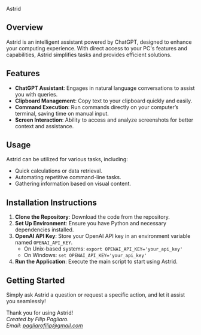 Astrid

## Overview

Astrid is an intelligent assistant powered by ChatGPT, designed to enhance your computing experience. With direct access to your PC's features and capabilities, Astrid simplifies tasks and provides efficient solutions.

## Features

- **ChatGPT Assistant**: Engages in natural language conversations to assist you with queries.
- **Clipboard Management**: Copy text to your clipboard quickly and easily.
- **Command Execution**: Run commands directly on your computer’s terminal, saving time on manual input.
- **Screen Interaction**: Ability to access and analyze screenshots for better context and assistance.

## Usage

Astrid can be utilized for various tasks, including:

- Quick calculations or data retrieval.
- Automating repetitive command-line tasks.
- Gathering information based on visual content.

## Installation Instructions

1. **Clone the Repository**: Download the code from the repository.
2. **Set Up Environment**: Ensure you have Python and necessary dependencies installed.
3. **OpenAI API Key**: Store your OpenAI API key in an environment variable named `OPENAI_API_KEY`.
   - On Unix-based systems: `export OPENAI_API_KEY='your_api_key'`
   - On Windows: `set OPENAI_API_KEY='your_api_key'`
4. **Run the Application**: Execute the main script to start using Astrid.

## Getting Started

Simply ask Astrid a question or request a specific action, and let it assist you seamlessly!

Thank you for using Astrid!  
_Created by Filip Pagliaro._  
_Email: [pagliarofilip@gmail.com](mailto:pagliarofilip@gmail.com)_

